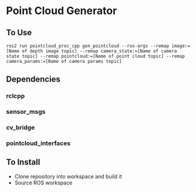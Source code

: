 # Point Cloud Generator

## To Use
```
ros2 run pointcloud_proc_cpp gen_pointcloud --ros-args --remap image:=[Name of depth image topic] --remap camera_state:=[Name of camera state topic] --remap pointcloud:=[Name of point cloud topic] --remap camera_params:=[Name of camera params topic]
```

## Dependencies
### rclcpp
### sensor_msgs
### cv_bridge
### pointcloud_interfaces

## To Install
* Clone repository into workspace and build it
* Source ROS workspace